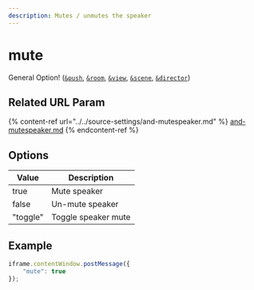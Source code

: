 ```yaml
---
description: Mutes / unmutes the speaker
---
```


# mute

General Option! ([`&push`](../../source-settings/push.md), [`&room`](../../general-settings/room.md), [`&view`](../../advanced-settings/view-parameters/view.md), [`&scene`](../../advanced-settings/view-parameters/scene.md), [`&director`](../../viewers-settings/director.md))

## Related URL Param

{% content-ref url="../../source-settings/and-mutespeaker.md" %}
[and-mutespeaker.md](../../source-settings/and-mutespeaker.md)
{% endcontent-ref %}

## Options

| Value    | Description         |
| -------- | ------------------- |
| true     | Mute speaker        |
| false    | Un-mute speaker     |
| "toggle" | Toggle speaker mute |

## Example

```javascript
iframe.contentWindow.postMessage({
    "mute": true
});
```
